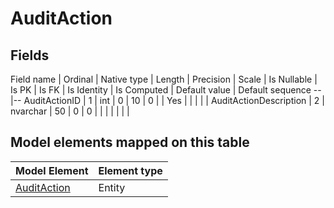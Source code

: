 ﻿AuditAction
============

## Fields

Field name | Ordinal | Native type | Length | Precision | Scale | Is Nullable | Is PK | Is FK | Is Identity | Is Computed  | Default value | Default sequence
--|--
AuditActionID | 1 | int | 0 | 10 | 0 |  | Yes |  |  |  |  | 
AuditActionDescription | 2 | nvarchar | 50 | 0 | 0 |  |  |  |  |  |  | 

## Model elements mapped on this table

Model Element | Element type
--|--
[AuditAction](../../../EntityModel/_DefaultGroup/Entities/AuditAction.htm) | Entity
